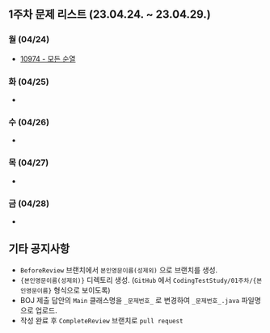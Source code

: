 ## 1주차 문제 리스트 (23.04.24. ~ 23.04.29.)

### **월** (04/24)

- [10974 - 모든 순열](https://www.acmicpc.net/problem/10974) 

### **화** (04/25)

- 

### **수** (04/26)

- 

### **목** (04/27)

- 

### **금** (04/28)

- 


## 기타 공지사항

- `BeforeReview` 브랜치에서 `본인영문이름(성제외)` 으로 브랜치를 생성.
- `{본인영문이름(성제외)}` 디렉토리 생성.
  (`GitHub` 에서 `CodingTestStudy/01주차/{본인영문이름}` 형식으로 보이도록)
- BOJ 제출 답안의 `Main` 클래스명을 `_문제번호_` 로 변경하여 `_문제번호_.java` 파일명으로 업로드.
- 작성 완료 후 `CompleteReview` 브랜치로 `pull request`
